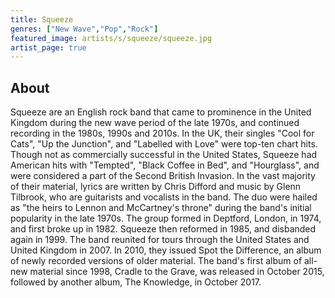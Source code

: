```yaml
---
title: Squeeze
genres: ["New Wave","Pop","Rock"]
featured_image: artists/s/squeeze/squeeze.jpg
artist_page: true
---
```

## About

Squeeze are an English rock band that came to prominence in the United Kingdom during the new wave period of the late 1970s, and continued recording in the 1980s, 1990s and 2010s. In the UK, their singles "Cool for Cats", "Up the Junction", and "Labelled with Love" were top-ten chart hits. Though not as commercially successful in the United States, Squeeze had American hits with "Tempted", "Black Coffee in Bed", and "Hourglass", and were considered a part of the Second British Invasion.
In the vast majority of their material, lyrics are written by Chris Difford and music by Glenn Tilbrook, who are guitarists and vocalists in the band. The duo were hailed as "the heirs to Lennon and McCartney's throne" during the band's initial popularity in the late 1970s. The group formed in Deptford, London, in 1974, and first broke up in 1982. Squeeze then reformed in 1985, and disbanded again in 1999.
The band reunited for tours through the United States and United Kingdom in 2007. In 2010, they issued Spot the Difference, an album of newly recorded versions of older material. The band's first album of all-new material since 1998, Cradle to the Grave, was released in October 2015, followed by another album, The Knowledge, in October 2017.



